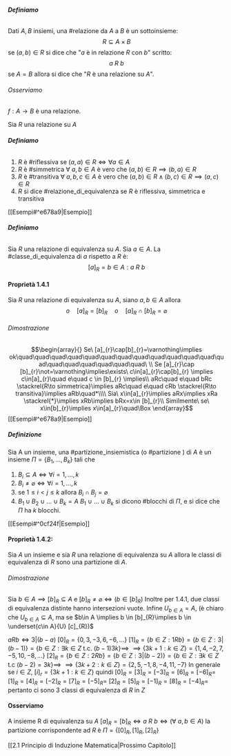 ###### **Definiamo**
Dati $A,B$ insiemi, una #relazione da $A$ a $B$ è un sottoinsieme: $$R \subseteq A\times B$$se $(a,b)\in R$ si dice che "$a$ è in relazione $R$ con $b$" scritto: $$a\ R\ b$$
se $A=B$ allora si dice che "$R$ è una relazione su $A$".

###### Osserviamo
$f:A \to B$ è una relazione.


Sia $R$ una relazione su $A$
###### **Definiamo**
1) $R$ è #riflessiva se $(a,a)\in R \iff \forall a \in A$
2) $R$ è #simmetrica $\forall\ a,b \in A$ è vero che $(a,b)\in R\implies (b,a)\in R$
3) $R$ è #transitiva $\forall\ a,b,c \in A$ è vero che $(a,b)\in R \wedge (b,c)\in R\implies (a,c)\in R$
4) $R$ si dice #relazione_di_equivalenza se $R$ è riflessiva, simmetrica e transitiva 

[[Esempi#^e678a9|Esempio]]
###### **Definiamo**
Sia $R$ una relazione di equivalenza su $A$.
Sia $a\in A$.
La #classe_di_equivalenza di $a$ rispetto a $R$ è:
$$[a]_{R}={b\in A:a\ R\ b}$$
#### Proprietà 1.4.1
Sia $R$ una relazione di equivalenza su $A$, siano $a,b \in A$ allora $$o\quad [a]_{R}=[b]_{R}\quad o\quad [a]_{R}\cap[b]_{R}=\varnothing$$
###### Dimostrazione
$$\begin{array}{}
	Se\ [a]_{r}\cap[b]_{r}=\varnothing\implies ok\quad\quad\quad\quad\quad\quad\quad\quad\quad\quad\quad\quad\quad\quad\quad\quad\quad\quad\quad\ \\
	Se [a]_{r}\cap [b]_{r}\not=\varnothing\implies\exists\ c\in[a]_{r}\cap[b]_{r} \implies c\in[a]_{r}\quad e\quad c \in [b]_{r} \implies\\ aRc\quad e\quad bRc \stackrel{R\to simmetrica}\implies aRc\quad e\quad  cRb \stackrel{R\to transitiva}\implies aRb\quad*\\\\
	Sia\ x\in[a]_{r}\implies aRx\implies xRa \stackrel{*}\implies xRb\implies bRx=x\in [b]_{r}\\
	Similmente\ se\ x\in[b]_{r}\implies x\in[a]_{r}\quad\Box
\end{array}$$
[[Esempi#^e678a9|Esempio]]
##### Definizione
Sia A un insieme, una #partizione_insiemistica (o #partizione ) di $A$ è un insieme 
$\Pi=\{B_{1},...,B_{k}\}$ tali che
1) $B_{i}\subseteq A \iff \forall i=1,...,k$
2) $B_{i}\not = \varnothing \iff \forall i=1,...,k$
3) se $1\leq i <j\leq k$ allora $B_{i}\cap B_{j} = \varnothing$
4) $B_{1}\cup B_{2}\ \cup\ ...\ \cup\ B_{k}= A$
$B_{1}\ \cup\ ...\ \cup\ B_{k}$ si dicono #blocchi di $\Pi$, e si dice che $\Pi$ ha $k$ blocchi.

[[Esempi#^0cf24f|Esempio]]
#### Proprietà 1.4.2:
Sia $A$ un insieme e sia $R$ una relazione di equivalenza su $A$ allora le classi di equivalenza di $R$ sono una partizione di $A$.

###### Dimostrazione
Sia $b \in A \implies [b]_{R}\subseteq A$ e $[b]_{R}\not = \varnothing \iff (b\in [b]_{R})$
Inoltre per 1.4.1, due classi di equivalenza distinte hanno intersezioni vuote.
Infine $U_{b\in A}=A$, (è chiaro che $U_{b\in A}\subseteq A$, ma se $b\in A \implies b \in [b]_{R}\implies b \in \underset{c\in A}{U} [c]_{R})$


$aRb \iff 3|(b-a)$
$[0]_{R}=\{0,3,-3,6,-6,...\}$
$[1]_{R}=\{b\in Z:1Rb\}=\{b\in Z:3|(b-1)\}=\{ b\in Z: \exists k\in Z$ t.c. $(b-1)3k\}\implies$
$\implies \{3k+1 :k\in Z \}=\{1,4,-2,7,-5,10,-8,... \}$
$[2]_{R}=\{b \in Z:2Rb \}= \{b \in Z:3|(b-2) \}=\{b \in Z:\exists k \in Z$ t.c $(b-2)=3k\} \implies$
$\implies \{3k+2:k \in Z \}=\{2,5,-1,8,-4,11,-7 \}$
In generale se $i \in Z$, 
$[i]_{r}=\{3k+1:k\in Z \}$
quindi
$[0]_{R}=[3]_{R}=[-3]_{R}=[6]_{R}=[-6]_{R}=$
$[1]_{R}=[4]_{R}=[-2]_{R}=[7]_{R}=[-5]_{R}=$
$[2]_{R}=[5]_{R}=[-1]_{R}=[8]_{R}=[-4]_{R}=$
pertanto ci sono 3 classi di equivalenza di $R$ in $Z$ 

#### Osserviamo
A insieme
R di equivalenza su $A$
$[a]_{R}=[b]_{R} \iff a\ R\ b \iff (\forall\ a,b \in A)$
la partizione corrispondente ad $R$ è
$\Pi = \{[0]_{R},[1]_{R},[2]_{R} \}$


[[2.1 Principio di Induzione Matematica|Prossimo Capitolo]] 
